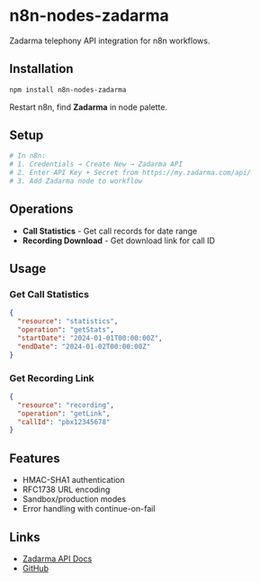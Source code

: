 # n8n-nodes-zadarma

Zadarma telephony API integration for n8n workflows.

## Installation

```bash
npm install n8n-nodes-zadarma
```

Restart n8n, find **Zadarma** in node palette.

## Setup

```bash
# In n8n:
# 1. Credentials → Create New → Zadarma API
# 2. Enter API Key + Secret from https://my.zadarma.com/api/
# 3. Add Zadarma node to workflow
```

## Operations

- **Call Statistics** - Get call records for date range
- **Recording Download** - Get download link for call ID

## Usage

### Get Call Statistics
```json
{
  "resource": "statistics",
  "operation": "getStats", 
  "startDate": "2024-01-01T00:00:00Z",
  "endDate": "2024-01-02T00:00:00Z"
}
```

### Get Recording Link
```json
{
  "resource": "recording",
  "operation": "getLink",
  "callId": "pbx12345678"
}
```

## Features

- HMAC-SHA1 authentication
- RFC1738 URL encoding
- Sandbox/production modes
- Error handling with continue-on-fail

## Links

- [Zadarma API Docs](https://zadarma.com/en/support/api/)
- [GitHub](https://github.com/zerox9dev/zadarma-api)